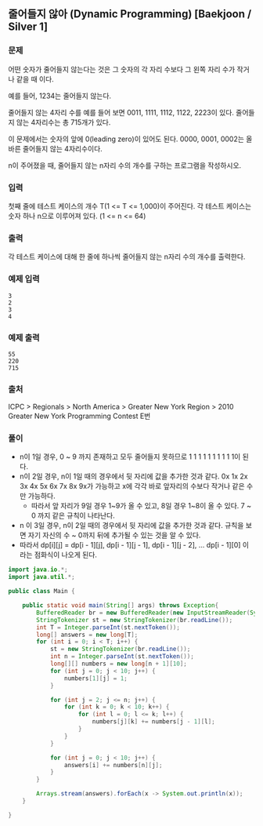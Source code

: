 ## 줄어들지 않아 (Dynamic Programming) [Baekjoon / Silver 1]

### 문제

어떤 숫자가 줄어들지 않는다는 것은 그 숫자의 각 자리 수보다 그 왼쪽 자리 수가 작거나 같을 때 이다.

예를 들어, 1234는 줄어들지 않는다.

줄어들지 않는 4자리 수를 예를 들어 보면 0011, 1111, 1112, 1122, 2223이 있다. 줄어들지 않는 4자리수는 총 715개가 있다.

이 문제에서는 숫자의 앞에 0(leading zero)이 있어도 된다. 0000, 0001, 0002는 올바른 줄어들지 않는 4자리수이다.

n이 주어졌을 때, 줄어들지 않는 n자리 수의 개수를 구하는 프로그램을 작성하시오.

### 입력

첫째 줄에 테스트 케이스의 개수 T(1 <= T <= 1,000)이 주어진다. 각 테스트 케이스는 숫자 하나 n으로 이루어져 있다. (1 <= n <= 64)

### 출력

각 테스트 케이스에 대해 한 줄에 하나씩 줄어들지 않는 n자리 수의 개수를 출력한다.

### 예제 입력

```
3
2
3
4
```

### 예제 출력

```
55
220
715
```

### 출처

ICPC > Regionals > North America > Greater New York Region > 2010 Greater New York Programming Contest E번

### 풀이

- n이 1일 경우, 0 ~ 9 까지 존재하고 모두 줄어들지 못하므로 1 1 1 1 1 1 1 1 1 1이 된다.
- n이 2일 경우, n이 1일 때의 경우에서 뒷 자리에 값을 추가한 것과 같다. 0x 1x 2x 3x 4x 5x 6x 7x 8x 9x가 가능하고 x에 각각 바로 앞자리의 수보다 작거나 같은 수만 가능하다. 
  - 따라서 앞 자리가 9일 경우 1~9가 올 수 있고, 8일 경우 1~8이 올 수 있다. 7 ~ 0 까지 같은 규칙이 나타난다.
- n 이 3일 경우, n이 2일 때의 경우에서 뒷 자리에 값을 추가한 것과 같다. 규칙을 보면 자기 자신의 수 ~ 0까지 뒤에 추가될 수 있는 것을 알 수 있다.
- 따라서 dp[i][j] = dp[i - 1][j], dp[i - 1][j - 1], dp[i - 1][j - 2], ... dp[i - 1][0] 이라는 점화식이 나오게 된다.

```java
import java.io.*;
import java.util.*;

public class Main {

    public static void main(String[] args) throws Exception{
        BufferedReader br = new BufferedReader(new InputStreamReader(System.in));
        StringTokenizer st = new StringTokenizer(br.readLine());
        int T = Integer.parseInt(st.nextToken());
        long[] answers = new long[T];
        for (int i = 0; i < T; i++) {
            st = new StringTokenizer(br.readLine());
            int n = Integer.parseInt(st.nextToken());
            long[][] numbers = new long[n + 1][10];
            for (int j = 0; j < 10; j++) {
                numbers[1][j] = 1;
            }

            for (int j = 2; j <= n; j++) {
                for (int k = 0; k < 10; k++) {
                    for (int l = 0; l <= k; l++) {
                        numbers[j][k] += numbers[j - 1][l];
                    }
                }
            }

            for (int j = 0; j < 10; j++) {
                answers[i] += numbers[n][j];
            }
        }

        Arrays.stream(answers).forEach(x -> System.out.println(x));
    }

}
```
